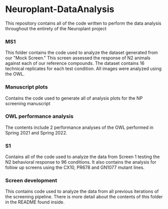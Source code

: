 # Neuroplant-DataAnalysis
This repository contains all of the code written to perform the data analysis throughout the entirety of the Neuroplant project

### MS1
<p> This folder contains the code used to analyze the dataset generated from our "Mock Screen." This screen assessed the response of N2 animals against each of our reference compounds. The dataset contains 16 technical replicates for each test condition. All images were analyzed using the OWL.</p>

### Manuscript plots
<p> Contains the code used to generate all of analysis plots for the NP screening manuscript </p>

### OWL performance analysis
<p>The contents include 2 performance analyses of the OWL performed in Spring 2021 and Spring 2022.</p>

### S1
<p> Contains all of the code used to analyze the data from Screen 1 testing the N2 behavioral response to 96 conditions. It also contains the analysis for follow up screens using the CX10, PR678 and GN1077 mutant lines.

### Screen development
<p> This contains code used to analyze the data from all previous iterations of the screening pipeline. There is more detail about the contents of this folder in the README found inside. </p>
